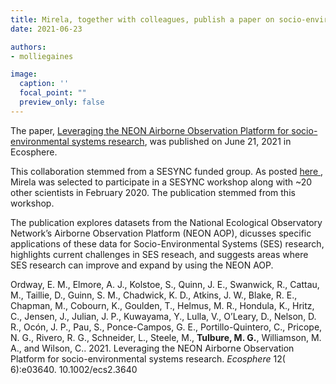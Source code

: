 ```yaml
---
title: Mirela, together with colleagues, publish a paper on socio-environmental systems research
date: 2021-06-23

authors:
- molliegaines

image:
  caption: ''
  focal_point: ""
  preview_only: false
---
```


The paper, <a href = "https://esajournals.onlinelibrary.wiley.com/doi/10.1002/ecs2.3640"> Leveraging the NEON Airborne Observation Platform for socio-environmental systems research</a>, was published on June 21, 2021 in Ecosphere.

<!--more-->

This collaboration stemmed from a SESYNC funded group. As posted <a href = "../21-02-20-paper-neon/"> here </a>, Mirela was selected to participate in a SESYNC workshop along with ~20 other scientists in February 2020. The publication stemmed from this workshop.

The publication explores datasets from the National Ecological Observatory Network’s Airborne Observation Platform (NEON AOP), dicusses specific applications of these data for Socio-Environmental Systems (SES) research, highlights current challenges in SES reseach, and suggests areas where SES research can improve and expand by using the NEON AOP.

Ordway, E. M., Elmore, A. J., Kolstoe, S., Quinn, J. E., Swanwick, R., Cattau, M., Taillie, D., Guinn, S. M., Chadwick, K. D., Atkins, J. W., Blake, R. E., Chapman, M., Cobourn, K., Goulden, T., Helmus, M. R., Hondula, K., Hritz, C., Jensen, J., Julian, J. P., Kuwayama, Y., Lulla, V., O’Leary, D., Nelson, D. R., Ocón, J. P., Pau, S., Ponce-Campos, G. E., Portillo-Quintero, C., Pricope, N. G., Rivero, R. G., Schneider, L., Steele, M., **Tulbure, M. G.**, Williamson, M. A., and Wilson, C.. 2021. Leveraging the NEON Airborne Observation Platform for socio-environmental systems research. *Ecosphere* 12( 6):e03640. 10.1002/ecs2.3640